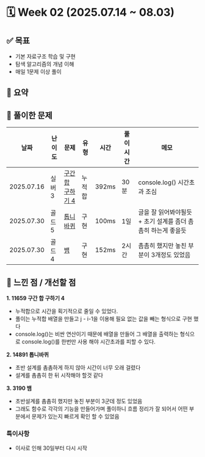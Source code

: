 # 🗓️ Week 02 (2025.07.14 ~ 08.03)

## ✅ 목표

- 기본 자료구조 학습 및 구현
- 탐색 알고리즘의 개념 이해
- 매일 1문제 이상 풀이

## 📌 요약

## 🧩 풀이한 문제

| 날짜       | 난이도 | 문제                                                      | 유형   | 시간  | 풀이 시간 | 메모                                                         |
| ---------- | ------ | --------------------------------------------------------- | ------ | ----- | --------- | ------------------------------------------------------------ |
| 2025.07.16 | 실버 3 | [구간 합 구하기 4](https://www.acmicpc.net/problem/11659) | 누적합 | 392ms | 30분      | console.log() 시간초과 조심                                  |
| 2025.07.30 | 골드 5 | [톱니바퀴](https://www.acmicpc.net/problem/14891)         | 구현   | 100ms | 1일       | 글을 잘 읽어봐야될듯 + 초기 설계를 좀더 촘촘히 하는게 좋을듯 |
| 2025.07.30 | 골드 4 | [뱀](https://www.acmicpc.net/problem/3190)                | 구현   | 152ms | 2시간     | 촘촘히 했지만 놓친 부분이 3개정도 있었음                     |

## 🤔 느낀 점 / 개선할 점

**1. 11659 구간 합 구하기 4**

- 누적합으로 시간을 획기적으로 줄일 수 있었다.
- 풀이는 누적합 배열을 만들고 j - i-1을 이용해 필요 없는 값을 빼는 형식으로 구현 했다
- console.log()는 비싼 연산이기 때문에 배열을 만들어 그 배열을 출력하는 형식으로 console.log()를 한번만 사용 해야 시간초과를 피할 수 있다.

**2. 14891 톱니바퀴**

- 초반 설계를 촘촘하게 하지 않아 시간이 너무 오래 걸렸다
- 설계를 촘촘히 한 뒤 시작해야 할것 같다

**3. 3190 뱀**

- 초반설계를 촘촘히 했지만 놓친 부분이 3군데 정도 있었음
- 그래도 함수로 각각의 기능을 만들어가며 풀이하니 흐름 정리가 잘 되어서 어떤 부분에서 문제가 있는지 빠르게 확인 할 수 있었음

### 특이사항

- 이사로 인해 30일부터 다시 시작
